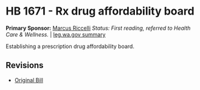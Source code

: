 # HB 1671 - Rx drug affordability board
**Primary Sponsor:** [Marcus Riccelli](/person/leg/marcus.riccelli.md)
*Status: First reading, referred to Health Care & Wellness.* | [leg.wa.gov summary](https://app.leg.wa.gov/billsummary?BillNumber=1671&Year=2021)

Establishing a prescription drug affordability board.

## Revisions
* [Original Bill](1/)